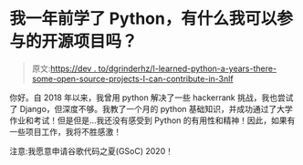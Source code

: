 # 我一年前学了 Python，有什么我可以参与的开源项目吗？

> 原文:[https://dev . to/dgrinderhz/I-learned-python-a-years-there-some-open-source-projects-I-can-contribute-in-3nlf](https://dev.to/dgrinderhz/i-learnt-python-a-year-ago-is-there-some-open-source-projects-i-can-contribute-in-3nlf)

你好。自 2018 年以来，我曾用 python 解决了一些 hackerrank 挑战，我也尝试了 Django，但深度不够。我教了一个月的 python 基础知识，并成功通过了大学作业和考试！但是但是...我还没有感受到 Python 的有用性和精神！因此，如果有一些项目工作，我将不胜感激！

注意:我愿意申请谷歌代码之夏(GSoC) 2020！